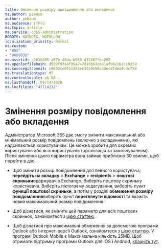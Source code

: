 ```yaml
---
title: Змінення розміру повідомлення або вкладення
ms.author: pebaum
author: pebaum
ms.audience: ITPro
ms.topic: article
ms.service: o365-administration
ROBOTS: NOINDEX, NOFOLLOW
localization_priority: Normal
ms.custom:
- "895"
- "8000036"
ms.assetid: c2016465-a57b-40da-b938-412467fea205
ms.openlocfilehash: d939f9fa4f95a247d1db83cea1afb02161c19259
ms.sourcegitcommit: c6692ce0fa1358ec3529e59ca0ecdfdea4cdc759
ms.translationtype: MT
ms.contentlocale: uk-UA
ms.lasthandoff: 09/14/2020
ms.locfileid: "47714232"
---
```

# <a name="changing-message-or-attachment-size"></a>Змінення розміру повідомлення або вкладення

Адміністратор Microsoft 365 дає змогу змінити максимальний або мінімальний розмір повідомлень (включно з вкладеннями), які надсилаються користувачам. Це можна зробити для окремих користувачів або всіх користувачів (організація за замовчуванням). Після змінення цього параметра вона займає приблизно 30 хвилин, щоб перейти в дію.
  
- Щоб змінити розмір повідомлення для певного користувача, **перейдіть на вкладку** \> **Exchange** \> **recipients** \> **поштові скриньки**одержувачів Exchange. Виберіть поштову скриньку користувача. Виберіть піктограму редагування, виберіть пункт **функції поштової скриньки**, а потім у розділі **обмеження розміру повідомлення**виберіть пункт **переглянути відомості** та вкажіть новий максимальний розмір повідомлення.

- Щоб дізнатися, як змінити цей параметр для всіх поштових скриньок, ознайомтеся з [цією статтею](https://www.microsoft.com/microsoft-365/blog/2015/04/15/office-365-now-supports-larger-email-messages-up-to-150-mb/).

- Щоб дізнатися про максимальні обмеження за допомогою програми Outlook або Інтернет-версії Outlook, ознайомтеся з [цією статтею](https://technet.microsoft.com/library/exchange-online-limits.aspx#MessageLimits). У програмі Outlook Mobile є Максимальна кількість 25MB. Щоб отримати підтримку програми Outlook для iOS і Android, [клацніть тут](https://support.office.com/article/Get-in-app-help-for-Outlook-for-iOS-and-Android-218a22d1-9fa5-4889-b689-de1c63493243).
